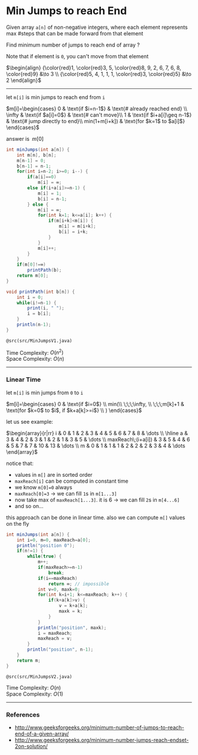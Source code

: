 # Min Jumps to reach End

Given array `a[n]` of non-negative integers, where each element represents max #steps that can be made forward from that element

Find minimum number of jumps to reach end of array ?

Note that if element is `0`, you can't move from that element

$\begin{align}
{\color{red}1, \color{red}3, 5, \color{red}8, 9, 2, 6, 7, 6, 8, \color{red}9} &\to 3 \\
{\color{red}5, 4, 1, 1, 1, \color{red}3, \color{red}5} &\to 2
\end{align}$

---

let `m[i]` is min jumps to reach end from `i`

$m[i]=\begin{cases}
0 & \text{if $i=n-1$} & \text{# already reached end} \\
\infty & \text{if $a[i]=0$} & \text{# can't move}\\
1 & \text{if $i+a[i]\geq n-1$} & \text{# jump directly to end}\\
min(1+m[i+k]) & \text{for $k=1$ to $a[i]$}
\end{cases}$

answer is $\;m[0]$

```java
int minJumps(int a[n]) {
    int m[n], b[n];
    m[n-1] = 0;
    b[n-1] = n-1;
    for(int i=n-2; i>=0; i--) {
        if(a[i]==0)
            m[i] = ∞;
        else if(i+a[i]>=n-1) {
            m[i] = 1;
            b[i] = n-1;
        } else {
            m[i] = ∞;
            for(int k=1; k<=a[i]; k++) {
                if(m[i+k]<m[i]) {
                    m[i] = m[i+k];
                    b[i] = i+k;
                }
            }
            m[i]++;
        }
    }
    if(m[0]!=∞)
        printPath(b);
    return m[0];
}

void printPath(int b[n]) {
    int i = 0;
    while(i!=n-1) {
        print(i, " ");
        i = b[i];
    }
    println(n-1);
}
```
`@src(src/MinJumpsV1.java)`

Time Complexity: $O(n^2)$  
Space Complexity: $O(n)$

---

### Linear Time

let `m[i]` is min jumps from `0` to `i`

$m[i]=\begin{cases}
0 & \text{if $i=0$} \\
min(\\
\;\;\;\infty, \\
\;\;\;m[k]+1 & \text{for $k=0$ to $i$, if $k+a[k]>=i$} \\
)
\end{cases}$

let us see example:

$\begin{array}{r|rr}
i & 0 & 1 & 2 & 3 & 4 & 5 & 6 & 7 & 8 & \dots \\
\hline
a & 3 & 4 & 2 & 3 & 1 & 2 & 1 & 3 & 5 & \dots \\
maxReach\;(i+a[i]) & 3 & 5 & 4 & 6 & 5 & 7 & 7 & 10 & 13 & \dots \\
m & 0 & 1 & 1 & 1 & 2 & 2 & 2 & 3 & 4 & \dots
\end{array}$

notice that:
* values in `m[]` are in sorted order
* `maxReach[i]` can be computed in constant time
* we know `m[0]=0` always
* `maxReach[0]=3` → we can fill `1`s in `m[1...3]`
* now take max of `maxReach[1...3]`. it is 6 → we can fill `2`s in `m[4...6]`
* and so on...

this approach can be done in linear time. also we can compute `m[]` values on the fly

```java
int minJumps(int a[n]) {
    int i=0, m=0, maxReach=a[0];
    println("position 0");
    if(n!=1) {
        while(true) {
            m++;
            if(maxReach>=n-1)
                break;
            if(i==maxReach)
                return ∞; // impossible
            int v=0, maxk=0;
            for(int k=i+1; k<=maxReach; k++) {
                if(k+a[k]>v) {
                    v = k+a[k];
                    maxk = k;
                }
            }
            println("position", maxk);
            i = maxReach;
            maxReach = v;
        }
        println("position", n-1);
    }
    return m;
}
```
`@src(src/MinJumpsV2.java)`

Time Complexity: $O(n)$  
Space Complexity: $O(1)$

---

### References

* <http://www.geeksforgeeks.org/minimum-number-of-jumps-to-reach-end-of-a-given-array/>
* <http://www.geeksforgeeks.org/minimum-number-jumps-reach-endset-2on-solution/>
